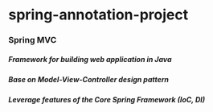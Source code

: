 # spring-annotation-project

### Spring MVC
##### Framework for building web application in Java
##### Base on Model-View-Controller design pattern
##### Leverage features of the Core Spring Framework (IoC, DI)
